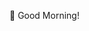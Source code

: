 👋 Good Morning!
<!---
pbt245/pbt245 is a ✨ special ✨ repository because its `README.md` (this file) appears on your GitHub profile.
You can click the Preview link to take a look at your changes.
--->

<Graph indexType="custom" height="400" width="400" nodes={[{label:0,center:{x:161.6,y:253.9}},{label:1,center:{x:205.1,y:127.2}},{label:2,center:{x:237,y:274.3}},{label:3,center:{x:288.5,y:214.7}},{label:4,center:{x:217.1,y:201}},{label:5,center:{x:144.7,y:177.7}}]} edges={[{source:0,target:2},{source:0,target:4},{source:0,target:5},{source:1,target:4},{source:1,target:5},{source:2,target:3},{source:2,target:4},{source:4,target:5}]} />
